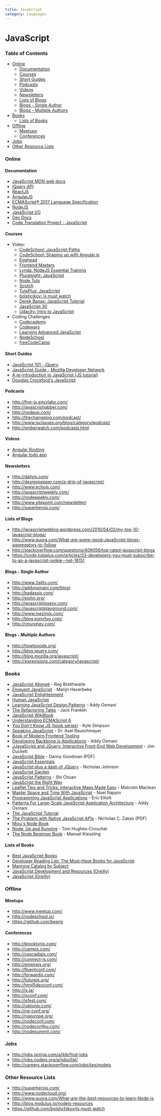 ```yaml
---
title: JavaScript
category: Languages
---
```


# JavaScript

### Table of Contents

- [Online](#online)
  - [Documentation](#documentation)
  - [Courses](#courses)
  - [Short Guides](#short-guides)
  - [Podcasts](#podcasts)
  - [Videos](#videos)
  - [Newsletters](#newsletters)
  - [Lists of Blogs](#list-of-blogs)
  - [Blogs - Single Author](#blogs---single-author)
  - [Blogs - Multiple Authors](#blogs---multiple-authors)
- [Books](#books)
  - [Lists of Books](#lists)
- [Offline](#offline)
  - [Meetups](#meetups)
  - [Conferences](#conferences)
- [Jobs](#jobs)
- [Other Resource Lists](#other-resource-lists)


### Online

#### Documentation

- [JavaScript MDN web docs](https://developer.mozilla.org/en-US/docs/Web/JavaScript)
- [jQuery API](https://api.jquery.com/)
- [ReactJS](https://reactjs.org/docs/hello-world.html)
- [AngularJS](https://angular.io/docs)
- [ECMAScript® 2017 Language Specification ](https://www.ecma-international.org/ecma-262/8.0/index.html)
- [NodeJS](https://nodejs.org/en/docs/)
- [JavaScript I/O](https://iojs.org/api/)
- [Dev Docs](https://devdocs.io/)
- [Code Translation Project - JavaScript](http://ctp.mkprog.com/en/javascript/)

#### Courses

- Video:
  - [CodeSchool: JavaScript Paths](https://www.codeschool.com/paths/javascript)
  - [CodeSchool: Shaping up with Angular.js](https://www.codeschool.com/courses/shaping-up-with-angular-js)
  - [Egghead](https://egghead.io/)
  - [Frontend Masters](http://frontendmasters.com/)
  - [Lynda: NodeJS Essential Training](http://www.lynda.com/JavaScript-tutorials/Nodejs-Essential-Training/141132-2.html)
  - [Pluralsight: JavaScript](http://www.pluralsight.com/tag/javascript)
  - [Node Tuts](http://nodetuts.com/)
  - [Scotch](http://scotch.io/tutorials)
  - [TutsPlus: JavaScript](http://code.tutsplus.com/categories/javascript/courses)
  - [bolshcikov: js must watch](https://github.com/bolshchikov/js-must-watch)
  - [Derek Banas: JavaScript Tutorial](https://www.youtube.com/watch?v=fju9ii8YsGs)
  - [JavaScript 30](https://javascript30.com/)
  - [Udacity: Intro to JavaScript](https://www.udacity.com/course/intro-to-javascript--ud803)
- Coding Challenges
  - [Codecademy](http://www.codecademy.com/)
  - [Codewars](http://www.codewars.com/)
  - [Learning Advanced JavaScript](http://ejohn.org/apps/learn/)
  - [NodeSchool](http://nodeschool.io/)
  - [freeCodeCamp](https://www.freecodecamp.org/)

#### Short Guides

- [JavaScript 101 - jQuery](http://learn.jquery.com/javascript-101/)
- [JavaScript Guide - Mozilla Developer Network](https://developer.mozilla.org/en-US/docs/Web/JavaScript/Guide)
- [A re-introduction to JavaScript (JS tutorial)](https://developer.mozilla.org/en-US/docs/Web/JavaScript/A_re-introduction_to_JavaScript)
- [Douglas Crockford's JavaScript](https://www.crockford.com/javascript/)

#### Podcasts

- http://five-js.envylabs.com/
- http://javascriptjabber.com/
- http://nodeup.com/
- http://thechangelog.com/podcast/
- http://www.jsclasses.org/blog/category/podcast/
- http://emberwatch.com/podcasts.html

#### Videos
- [Angular Routing](https://www.youtube.com/watch?v=5uhZCc0j9RY)
- [Angular todo app](https://www.youtube.com/watch?v=WuiHuZq_cg4)

#### Newsletters

- http://dailyjs.com/
- http://designpepper.com/a-drip-of-javascript/
- http://www.echojs.com/
- http://javascriptweekly.com/
- http://nodeweekly.com/
- http://www.sitepoint.com/newsletter/
- http://superherojs.com/

#### Lists of Blogs

- http://javascriptweblog.wordpress.com/2010/04/02/my-top-10-javascript-blogs/
- http://www.quora.com/What-are-some-good-JavaScript-blogs-aggregators-to-follow
- http://stackoverflow.com/questions/409056/top-rated-javascript-blogs
- https://code.tutsplus.com/articles/33-developers-you-must-subscribe-to-as-a-javascript-junkie--net-18151

#### Blogs - Single Author

- http://www.2ality.com/
- http://addyosmani.com/blog/
- http://badassjs.com/
- http://ejohn.org/
- http://javascriptissexy.com/
- http://javascriptplayground.com/
- http://www.joezimjs.com/
- http://blog.ponyfoo.com/
- http://rmurphey.com/

#### Blogs - Multiple Authors

- http://howtonode.org/
- http://blog.jquery.com/
- http://blog.mozilla.org/javascript/
- http://sixrevisions.com/category/javascript/


### Books

- [JavaScript Allongé](https://leanpub.com/javascript-allonge/read) - Reg Braithwaite
- [Eloquent JavaScript](http://eloquentjavascript.net/) - Marijn Haverbeke
- [JavaScript Enlightenment](http://www.javascriptenlightenment.com/)
- [Human JavaScript](http://read.humanjavascript.com/)
- [Learning JavaScript Design Patterns](http://addyosmani.com/resources/essentialjsdesignpatterns/book/) - Addy Osmani
- [The Refactoring Tales](http://javascriptplayground.com/the-refactoring-tales/refactoring-tales.html) - Jack Franklin
- [JavaScript WikiBook](http://en.wikibooks.org/wiki/JavaScript)
- [Understanding ECMAScript 6](https://leanpub.com/understandinges6/read/)
- [You Don't Know JS (book series)](https://github.com/getify/You-Dont-Know-JS) - Kyle Simpson
- [Speaking JavaScript](http://speakingjs.com/es5/) - Dr. Axel Rauschmayer
- [Book of Modern Frontend Tooling](https://tooling.github.io/book-of-modern-frontend-tooling/)
- [Developing Backbone.js Applications](https://addyosmani.com/backbone-fundamentals/) - Addy Osmani
- [JJavaScript and JQuery: Interactive Front-End Web Development](http://javascriptbook.com/) - Jon Duckett
- [JavaScript Bible](http://media.wiley.com/product_ancillary/28/07645334/DOWNLOAD/all.pdf) - Danny Goodman (PDF)
- [JavaScript Essentials](http://www.techotopia.com/index.php/JavaScript_Essentials)
- [JavaScript plus a dash of JQuery](http://nicholasjohnson.com/javascript-book) - Nicholas Johnson
- [JavaScript Garden](http://bonsaiden.github.io/JavaScript-Garden/)
- [JavaScript Patterns](http://shichuan.github.io/javascript-patterns/) - Shi Chuan
- [JavaScript the Right Way](http://jstherightway.org/)
- [Leaflet Tips and Tricks: Interactive Maps Made Easy](https://leanpub.com/leaflet-tips-and-tricks) - Malcolm Maclean
- [Master Space and Time With JavaScript](http://www.noelrappin.com/mstwjs) - Noel Rappin
- [Programming JavaScript Applications](http://chimera.labs.oreilly.com/books/1234000000262/index.html) - Eric Elliott
- [Patterns For Large-Scale JavaScript Application Architecture](http://addyosmani.com/largescalejavascript/) - Addy Osmani
- [The JavaScript Tutorial](http://javascript.info/)
- [The Problem with Native JavaScript APIs](http://chimera.labs.oreilly.com/books/1234000001655) - Nicholas C. Zakas (PDF)
- [Mixu's Node Book](http://book.mixu.net/node/)
- [Node: Up and Running](http://chimera.labs.oreilly.com/books/1234000001808/index.html) - Tom Hughes-Croucher
- [The Node Beginner Book](http://nodebeginner.org/) - Manuel Kiessling

#### Lists of Books

- [Best JavaScript Books](http://www.goodreads.com/list/show/10757.Best_JavaScript_Books)
- [Developer Reading List: The Must-Have Books for JavaScript](http://www.drdobbs.com/article/print?articleId=240148421)
- [Manning Catalog by Subject](http://manning.com/catalog/by/subject/)
- [JavaScript Development and Resources (Oreilly)](http://oreilly.com/javascript/)
- [JavaScript (Oreilly)](http://shop.oreilly.com/category/browse-subjects/programming/javascript.do?sortby=bestSellers&sortType=1)


### Offline

#### Meetups

- http://www.meetup.com/
- http://nodeschool.io/
- https://github.com/beerjs

#### Conferences

- http://brooklynjs.com/
- http://campjs.com/
- http://cascadiajs.com/
- http://connect-js.com/
- http://empirejs.org/
- http://fluentconf.com/
- http://forwardjs.com/
- http://futurejs.org/
- http://html5devconf.com/
- http://js.la/
- http://jsconf.com/
- http://jsfest.com/
- http://nationjs.com/
- http://ng-conf.org/
- http://ngeurope.org/
- http://nodeconf.com/
- http://nodeconfeu.com/
- http://nodesummit.com/


### Jobs

- http://jobs.jsninja.com/a/jbb/find-jobs
- http://jobs.nodejs.org/a/jobs/list/
- http://careers.stackoverflow.com/jobs/tag/nodejs


### Other Resource Lists

- http://superherojs.com/
- http://www.nodecloud.org/
- http://www.quora.com/What-are-the-best-resources-to-learn-Node-js
- http://blog.modulus.io/nodejs-resources
- https://github.com/bolshchikov/js-must-watch
